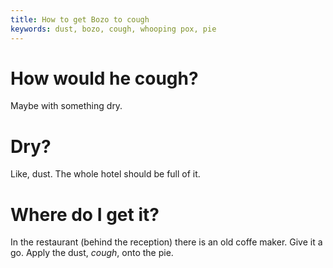 ```yaml
---
title: How to get Bozo to cough
keywords: dust, bozo, cough, whooping pox, pie
---
```


# How would he cough?
Maybe with something dry.

# Dry?
Like, dust. The whole hotel should be full of it.

# Where do I get it?
In the restaurant (behind the reception) there is an old coffe maker. Give it a go. Apply the dust, *cough*, onto the pie.